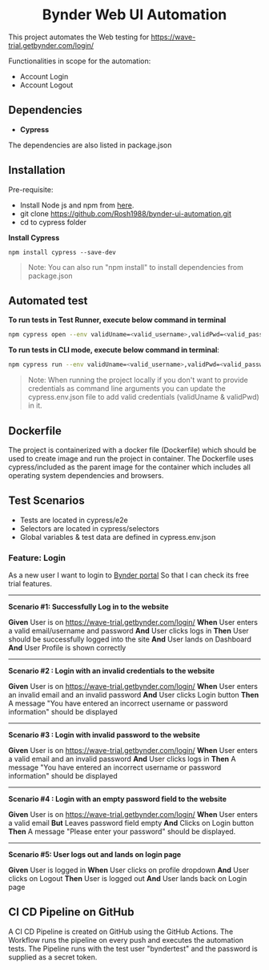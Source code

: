 <h1 align="center">Bynder Web UI Automation</h1>

This project automates the Web testing for https://wave-trial.getbynder.com/login/

Functionalities in scope for the automation:
- Account Login
- Account Logout

## Dependencies

* __Cypress__

The dependencies are also listed in package.json

## Installation
Pre-requisite:
- Install Node js and npm from [here](https://nodejs.org/en/download/ "here").
- git clone https://github.com/Rosh1988/bynder-ui-automation.git
- cd to cypress folder

__Install Cypress__
```shell
npm install cypress --save-dev
```
> Note: You can also run "npm install" to install dependencies from package.json

## Automated test

__To run tests in Test Runner, execute below command in terminal__

```sh
npm cypress open --env validUname=<valid_username>,validPwd=<valid_password>
```

__To run tests in CLI mode, execute below command in terminal__:
```sh
npm cypress run --env validUname=<valid_username>,validPwd=<valid_password>
```

> Note: When running the project locally if you don't want to provide credentials as command line arguments you can update the cypress.env.json file to add valid credentials (validUname & validPwd) in it.


## Dockerfile

The project is containerized with a docker file (Dockerfile) which should be used to create image and run the project in container. The Dockerfile uses cypress/included as the parent image for the container which includes all operating system dependencies and browsers.

## Test Scenarios

- Tests are located in cypress/e2e
- Selectors are located in cypress/selectors
- Global variables & test data are defined in cypress.env.json


### Feature: Login

As a new user I want to login to [Bynder portal](https://wave-trial.getbynder.com/ "Bynder portal") So that I can check its free trial features.

------------

__Scenario #1: Successfully Log in to the website__

**Given** User is on https://wave-trial.getbynder.com/login/
**When** User enters a valid email/username and password
**And** User clicks logs in
**Then** User should be successfully logged into the site
**And** User lands on Dashboard
**And** User Profile is shown correctly

------------
__Scenario #2 : Login with an invalid credentials to the website__

**Given** User is on https://wave-trial.getbynder.com/login/
**When** User enters an invalid email and an invalid password
**And** User clicks Login button
**Then** A message "You have entered an incorrect username or password information" should be displayed


------------

__Scenario #3 : Login with invalid password to the website__

**Given** User is on https://wave-trial.getbynder.com/login/
**When** User enters a valid email and an invalid password
**And** User clicks logs in
**Then** A message "You have entered an incorrect username or password information" should be displayed

------------

__Scenario #4 : Login with an empty password field to the website__

**Given** User is on https://wave-trial.getbynder.com/login/
**When** User enters a valid email
**But** Leaves password field empty
**And** Clicks on Login button
**Then** A message "Please enter your password" should be displayed.

------------

__Scenario #5: User logs out and lands on login page__

**Given** User is logged in
**When** User clicks on profile dropdown
**And** User clicks on Logout
**Then** User is logged out
**And** User lands back on Login page


## CI CD Pipeline on GitHub
A CI CD Pipeline is created on GitHub using the GitHub Actions. The Workflow runs the pipeline on every push and executes the automation tests. The Pipeline runs with the test user "byndertest" and the password is supplied as a secret token.
